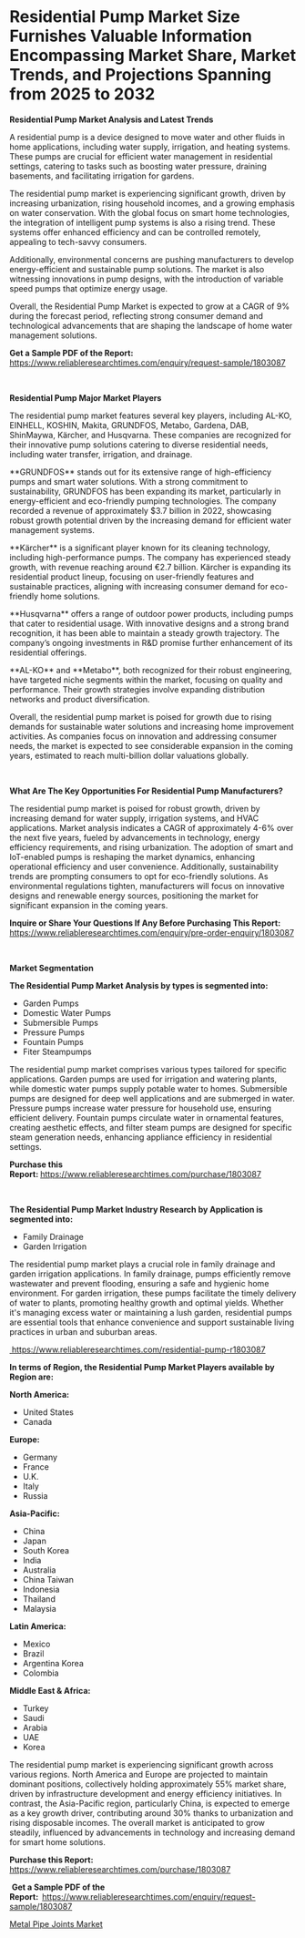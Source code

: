 <p><h1>Residential Pump Market Size Furnishes Valuable Information Encompassing Market Share, Market Trends, and Projections Spanning from 2025 to 2032</h1></p><p><strong>Residential Pump Market Analysis and Latest Trends</strong></p>
<p><p>A residential pump is a device designed to move water and other fluids in home applications, including water supply, irrigation, and heating systems. These pumps are crucial for efficient water management in residential settings, catering to tasks such as boosting water pressure, draining basements, and facilitating irrigation for gardens. </p><p>The residential pump market is experiencing significant growth, driven by increasing urbanization, rising household incomes, and a growing emphasis on water conservation. With the global focus on smart home technologies, the integration of intelligent pump systems is also a rising trend. These systems offer enhanced efficiency and can be controlled remotely, appealing to tech-savvy consumers. </p><p>Additionally, environmental concerns are pushing manufacturers to develop energy-efficient and sustainable pump solutions. The market is also witnessing innovations in pump designs, with the introduction of variable speed pumps that optimize energy usage. </p><p>Overall, the Residential Pump Market is expected to grow at a CAGR of 9% during the forecast period, reflecting strong consumer demand and technological advancements that are shaping the landscape of home water management solutions.</p></p>
<p><strong>Get a Sample PDF of the Report:&nbsp;</strong> <a href="https://www.reliableresearchtimes.com/enquiry/request-sample/1803087?utm_campaign=3031&utm_medium=2&utm_source=Github&utm_content=ia&utm_term=10042025&utm_id=residential-pump">https://www.reliableresearchtimes.com/enquiry/request-sample/1803087</a></p>
<p>&nbsp;</p>
<p><strong>Residential Pump Major Market Players</strong></p>
<p><p>The residential pump market features several key players, including AL-KO, EINHELL, KOSHIN, Makita, GRUNDFOS, Metabo, Gardena, DAB, ShinMaywa, Kärcher, and Husqvarna. These companies are recognized for their innovative pump solutions catering to diverse residential needs, including water transfer, irrigation, and drainage.</p><p>**GRUNDFOS** stands out for its extensive range of high-efficiency pumps and smart water solutions. With a strong commitment to sustainability, GRUNDFOS has been expanding its market, particularly in energy-efficient and eco-friendly pumping technologies. The company recorded a revenue of approximately $3.7 billion in 2022, showcasing robust growth potential driven by the increasing demand for efficient water management systems.</p><p>**Kärcher** is a significant player known for its cleaning technology, including high-performance pumps. The company has experienced steady growth, with revenue reaching around €2.7 billion. Kärcher is expanding its residential product lineup, focusing on user-friendly features and sustainable practices, aligning with increasing consumer demand for eco-friendly home solutions.</p><p>**Husqvarna** offers a range of outdoor power products, including pumps that cater to residential usage. With innovative designs and a strong brand recognition, it has been able to maintain a steady growth trajectory. The company’s ongoing investments in R&D promise further enhancement of its residential offerings.</p><p>**AL-KO** and **Metabo**, both recognized for their robust engineering, have targeted niche segments within the market, focusing on quality and performance. Their growth strategies involve expanding distribution networks and product diversification.</p><p>Overall, the residential pump market is poised for growth due to rising demands for sustainable water solutions and increasing home improvement activities. As companies focus on innovation and addressing consumer needs, the market is expected to see considerable expansion in the coming years, estimated to reach multi-billion dollar valuations globally.</p></p>
<p>&nbsp;</p>
<p><strong>What Are The Key Opportunities For Residential Pump Manufacturers?</strong></p>
<p><p>The residential pump market is poised for robust growth, driven by increasing demand for water supply, irrigation systems, and HVAC applications. Market analysis indicates a CAGR of approximately 4-6% over the next five years, fueled by advancements in technology, energy efficiency requirements, and rising urbanization. The adoption of smart and IoT-enabled pumps is reshaping the market dynamics, enhancing operational efficiency and user convenience. Additionally, sustainability trends are prompting consumers to opt for eco-friendly solutions. As environmental regulations tighten, manufacturers will focus on innovative designs and renewable energy sources, positioning the market for significant expansion in the coming years.</p></p>
<p><strong>Inquire or Share Your Questions If Any Before Purchasing This Report:</strong> <a href="https://www.reliableresearchtimes.com/enquiry/pre-order-enquiry/1803087?utm_campaign=3031&utm_medium=2&utm_source=Github&utm_content=ia&utm_term=10042025&utm_id=residential-pump">https://www.reliableresearchtimes.com/enquiry/pre-order-enquiry/1803087</a></p>
<p>&nbsp;</p>
<p><strong>Market Segmentation</strong></p>
<p><strong>The Residential Pump Market Analysis by types is segmented into:</strong></p>
<p><ul><li>Garden Pumps</li><li>Domestic Water Pumps</li><li>Submersible Pumps</li><li>Pressure Pumps</li><li>Fountain Pumps</li><li>Fiter Steampumps</li></ul></p>
<p><p>The residential pump market comprises various types tailored for specific applications. Garden pumps are used for irrigation and watering plants, while domestic water pumps supply potable water to homes. Submersible pumps are designed for deep well applications and are submerged in water. Pressure pumps increase water pressure for household use, ensuring efficient delivery. Fountain pumps circulate water in ornamental features, creating aesthetic effects, and filter steam pumps are designed for specific steam generation needs, enhancing appliance efficiency in residential settings.</p></p>
<p><strong>Purchase this Report:&nbsp;</strong><a href="https://www.reliableresearchtimes.com/purchase/1803087?utm_campaign=3031&utm_medium=2&utm_source=Github&utm_content=ia&utm_term=10042025&utm_id=residential-pump">https://www.reliableresearchtimes.com/purchase/1803087</a></p>
<p>&nbsp;</p>
<p><strong>The Residential Pump Market Industry Research by Application is segmented into:</strong></p>
<p><ul><li>Family Drainage</li><li>Garden Irrigation</li></ul></p>
<p><p>The residential pump market plays a crucial role in family drainage and garden irrigation applications. In family drainage, pumps efficiently remove wastewater and prevent flooding, ensuring a safe and hygienic home environment. For garden irrigation, these pumps facilitate the timely delivery of water to plants, promoting healthy growth and optimal yields. Whether it's managing excess water or maintaining a lush garden, residential pumps are essential tools that enhance convenience and support sustainable living practices in urban and suburban areas.</p></p>
<p><a href="https://www.reliableresearchtimes.com/residential-pump-r1803087?utm_campaign=3031&utm_medium=2&utm_source=Github&utm_content=ia&utm_term=10042025&utm_id=residential-pump">&nbsp;https://www.reliableresearchtimes.com/residential-pump-r1803087</a></p>
<p><strong>In terms of Region, the Residential Pump Market Players available by Region are:</strong></p>
<p>
    <p> <strong> North America: </strong>
        <ul>
            <li>United States</li>
            <li>Canada</li>
        </ul>
        </p> 
    <p> <strong> Europe: </strong>
        <ul>
            <li>Germany</li>
            <li>France</li>
            <li>U.K.</li>
            <li>Italy</li>
            <li>Russia</li>
        </ul>
        </p> 
    <p> <strong> Asia-Pacific: </strong>
        <ul>
            <li>China</li>
            <li>Japan</li>
            <li>South Korea</li>
            <li>India</li>
            <li>Australia</li>
            <li>China Taiwan</li>
            <li>Indonesia</li>
            <li>Thailand</li>
            <li>Malaysia</li>
        </ul>
        </p> 
    <p> <strong> Latin America: </strong>
        <ul>
            <li>Mexico</li>
            <li>Brazil</li>
            <li>Argentina Korea</li>
            <li>Colombia</li>
        </ul>
        </p> 
    <p> <strong> Middle East & Africa: </strong>
        <ul>
            <li>Turkey</li>
            <li>Saudi</li>
            <li>Arabia</li>
            <li>UAE</li>
            <li>Korea</li>
        </ul>
    </p>
    </p>
<p><p>The residential pump market is experiencing significant growth across various regions. North America and Europe are projected to maintain dominant positions, collectively holding approximately 55% market share, driven by infrastructure development and energy efficiency initiatives. In contrast, the Asia-Pacific region, particularly China, is expected to emerge as a key growth driver, contributing around 30% thanks to urbanization and rising disposable incomes. The overall market is anticipated to grow steadily, influenced by advancements in technology and increasing demand for smart home solutions.</p></p>
<p><strong>Purchase this Report: </strong><a href="https://www.reliableresearchtimes.com/purchase/1803087?utm_campaign=3031&utm_medium=2&utm_source=Github&utm_content=ia&utm_term=10042025&utm_id=residential-pump">https://www.reliableresearchtimes.com/purchase/1803087</a></p>
<p>&nbsp;<strong>Get a Sample PDF of the Report:&nbsp;&nbsp;</strong><a href="https://www.reliableresearchtimes.com/enquiry/request-sample/1803087?utm_campaign=3031&utm_medium=2&utm_source=Github&utm_content=ia&utm_term=10042025&utm_id=residential-pump">https://www.reliableresearchtimes.com/enquiry/request-sample/1803087</a></p>
<p><strong></strong></p>
<p><p><a href="https://github.com/alejnaouare/Market-Research-Report-List-1/blob/main/metal-pipe-joints-market.md?utm_campaign=3031&utm_medium=2&utm_source=Github&utm_content=ia&utm_term=10042025&utm_id=residential-pump">Metal Pipe Joints Market</a></p></p>